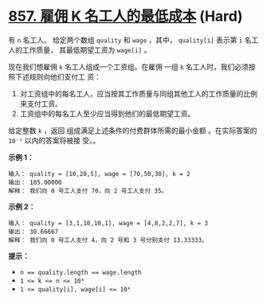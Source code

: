 # [857. 雇佣 K 名工人的最低成本][link] (Hard)

[link]: https://leetcode.cn/problems/minimum-cost-to-hire-k-workers/

有 `n` 名工人。 给定两个数组 `quality` 和 `wage` ，其中， `quality[i]` 表示第 `i` 名工人的工作质量，
其最低期望工资为 `wage[i]` 。

现在我们想雇佣 `k` 名工人组成一个工资组。在雇佣 一组 `k` 名工人时，我们必须按照下述规则向他们支付工
资：

1. 对工资组中的每名工人，应当按其工作质量与同组其他工人的工作质量的比例来支付工资。
2. 工资组中的每名工人至少应当得到他们的最低期望工资。

给定整数 `k` ，返回 组成满足上述条件的付费群体所需的最小金额 。在实际答案的 `10⁻⁵` 以内的答案将被接
受。。

**示例 1：**

```
输入： quality = [10,20,5], wage = [70,50,30], k = 2
输出： 105.00000
解释： 我们向 0 号工人支付 70，向 2 号工人支付 35。
```

**示例 2：**

```
输入： quality = [3,1,10,10,1], wage = [4,8,2,2,7], k = 3
输出： 30.66667
解释： 我们向 0 号工人支付 4，向 2 号和 3 号分别支付 13.33333。
```

**提示：**

- `n == quality.length == wage.length`
- `1 <= k <= n <= 10⁴`
- `1 <= quality[i], wage[i] <= 10⁴`
